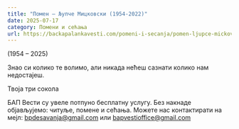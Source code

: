 ```yaml
---
title: "Помен – Љупче Мицковски (1954-2022)"
date: 2025-07-17
category: Помени и сећања
url: https://backapalankavesti.com/pomeni-i-secanja/pomen-ljupce-mickovski-1954-2022/
---
```


(1954 – 2025)

Знао си колико те волимо, али никада нећеш сазнати колико нам недостајеш.

Твоја три сокола

БАП Вести су увеле потпуно бесплатну услугу. Без накнаде објављујемо: читуље, помене и сећања. Можете нас контактирати на мејл: bpdesavanja@gmail.com или bapvestioffice@gmail.com

